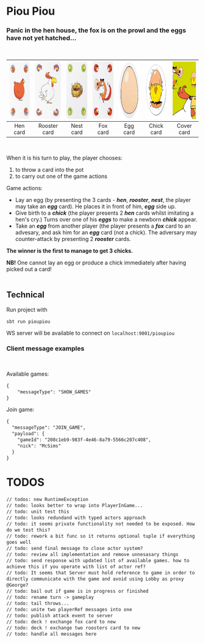 # Piou Piou
### Panic in the hen house, the fox is on the prowl and the eggs have not yet hatched...
</br>


|<img src="./resources/hen.png" width="100" height="150"/> | <img src="./resources/rooster.png" width="100" height="150"/> | <img src="./resources/nest.png" width="100" height="150"/> | <img src="./resources/fox.png" width="100" height="150"/> | <img src="./resources/egg.png" width="100" height="150"/> | <img src="./resources/chick.png" width="100" height="150"/> | <img src="./resources/oblozka.png" width="100" height="150"/>
|:-:|:-:|:-:|:-:|:-:|:-:|:-:|
|Hen card|Rooster card|Nest card|Fox card|Egg card|Chick card|Cover card|

</br>

When it is his turn to play, the player chooses:
</br>

1. to throw a card into the pot 
2. to carry out one of the game actions
  
Game actions:
- Lay an egg (by presenting the 3 cards - ***hen***, ***rooster***, ***nest***, the player may take an ***egg*** card). He places it in front of him, ***egg*** side up.
- Give birth to a ***chick*** (the player presents 2 ***hen*** cards whilst imitating a hen's cry.) Turns over one of his ***eggs*** to make a newborn ***chick*** appear. 
- Take an ***egg*** from another player (the player presents a ***fox*** card to an advesary, and ask him for an ***egg*** card (not a chick). The adversary may counter-attack by presenting 2 ***rooster*** cards.

**The winner is the first to manage to get 3 chicks.**

**NB!** One cannot lay an egg or produce a chick immediately after having picked out a card!
</br>
</br>

## Technical 

Run project with

```
sbt run pioupiou
```

WS server will be available to connect on `localhost:9001/pioupiou`

### Client message examples 
</br>

Available games:
```
{
    "messageType": "SHOW_GAMES"
}
```

Join game:
```
{
  "messageType": "JOIN_GAME",
  "payload": {
    "gameId": "208c1eb9-983f-4e46-8a79-5566c207c408",
    "nick": "McSims"
  }
}
```

# TODOS

```
// todos: new RuntimeException
// todo: looks better to wrap into PlayerInGame...
// todo: unit test this
// todo: looks redundand with typed actors approach
// todo: it seems private functionality not needed to be exposed. How do we test this?
// todo: rework a bit func so it returns optional tuple if everything goes well
// todo: send final message to close actor system?
// todo: review all implementation and remove unnesasary things
// todo: send response with updated list of available games. how to achieve this if you operate with list of actor ref?
// todo: It seems that Server must hold reference to game in order to directly communicate with the game and avoid using Lobby as proxy @George?
// todo: bail out if game is in progress or finished
// todo: rename turn -> gameplay
// todo: tail throws...
// todo: unite two playerRef messages into one
// todo: publish attack event to server
// todo: deck ! exchange fox card to new
// todo: deck ! exchange two roosters card to new
// todo: handle all messages here
```
